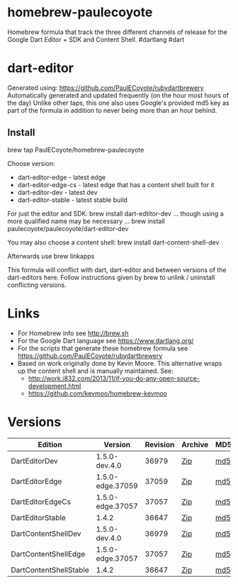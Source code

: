 homebrew-paulecoyote
====================

Homebrew formula that track the three different channels of release for the Google Dart Editor + SDK and Content Shell.  #dartlang #dart

dart-editor
===========

Generated using: https://github.com/PaulECoyote/rubydartbrewery
Automatically generated and updated frequently (on the hour most hours of the day)
Unlike other taps, this one also uses Google's provided md5 key as part of the formula in addition to never being more than an hour behind.

Install
-------
brew tap PaulECoyote/homebrew-paulecoyote

Choose version:
* dart-editor-edge - latest edge
* dart-editor-edge-cs - latest edge that has a content shell built for it
* dart-editor-dev - latest dev
* dart-editor-stable - latest stable build

For just the editor and SDK:
brew install dart-edtitor-dev
... though using a more qualified name may be necessary ...
brew install paulecoyote/paulecoyote/dart-editor-dev

You may also choose a content shell:
brew install dart-content-shell-dev

Afterwards use 
brew linkapps

This formula will conflict with dart, dart-editor and between versions of the dart-editors here.  Follow instructions given by brew to unlink / uninstall conflicting versions.

Links
=====
* For Homebrew info see http://brew.sh
* For the Google Dart language see https://www.dartlang.org/
* For the scripts that generate these homebrew formula see https://github.com/PaulECoyote/rubydartbrewery
* Based on work originally done by Kevin Moore. This alternative wraps up the content shell and is manually maintained.  See: 
    * http://work.j832.com/2013/11/if-you-do-any-open-source-development.html
    * https://github.com/kevmoo/homebrew-kevmoo

Versions
========
| Edition | Version | Revision | Archive | MD5 | Notes |
| ------- | ------- | -------- | ------- | --- | ----- |
| DartEditorDev | 1.5.0-dev.4.0 | 36979 | [Zip](http://storage.googleapis.com/dart-archive/channels/dev/release/36979/editor/darteditor-macos-x64.zip) | [md5](http://storage.googleapis.com/dart-archive/channels/dev/release/36979/editor/darteditor-macos-x64.zip.md5sum) | [Changes](http://storage.googleapis.com/dart-archive/channels/dev/release/latest/changelog.html) |
| DartEditorEdge | 1.5.0-edge.37059 | 37059 | [Zip](http://storage.googleapis.com/dart-archive/channels/be/raw/37059/editor/darteditor-macos-x64.zip) | [md5](http://storage.googleapis.com/dart-archive/channels/be/raw/37059/editor/darteditor-macos-x64.zip.md5sum) | - |
| DartEditorEdgeCs | 1.5.0-edge.37057 | 37057 | [Zip](http://storage.googleapis.com/dart-archive/channels/be/raw/37057/editor/darteditor-macos-x64.zip) | [md5](http://storage.googleapis.com/dart-archive/channels/be/raw/37057/editor/darteditor-macos-x64.zip.md5sum) | - |
| DartEditorStable | 1.4.2 | 36647 | [Zip](http://storage.googleapis.com/dart-archive/channels/stable/release/36647/editor/darteditor-macos-x64.zip) | [md5](http://storage.googleapis.com/dart-archive/channels/stable/release/36647/editor/darteditor-macos-x64.zip.md5sum) | [Changes](http://storage.googleapis.com/dart-archive/channels/stable/release/latest/changelog.html) |
| DartContentShellDev | 1.5.0-dev.4.0 | 36979 | [Zip](http://storage.googleapis.com/dart-archive/channels/dev/release/36979/dartium/content_shell-macos-ia32-release.zip) | [md5](http://storage.googleapis.com/dart-archive/channels/dev/release/36979/dartium/content_shell-macos-ia32-release.zip.md5sum) | - |
| DartContentShellEdge | 1.5.0-edge.37057 | 37057 | [Zip](http://storage.googleapis.com/dart-archive/channels/be/raw/37057/dartium/content_shell-macos-ia32-release.zip) | [md5](http://storage.googleapis.com/dart-archive/channels/be/raw/37057/dartium/content_shell-macos-ia32-release.zip.md5sum) | - |
| DartContentShellStable | 1.4.2 | 36647 | [Zip](http://storage.googleapis.com/dart-archive/channels/stable/release/36647/dartium/content_shell-macos-ia32-release.zip) | [md5](http://storage.googleapis.com/dart-archive/channels/stable/release/36647/dartium/content_shell-macos-ia32-release.zip.md5sum) | - |
